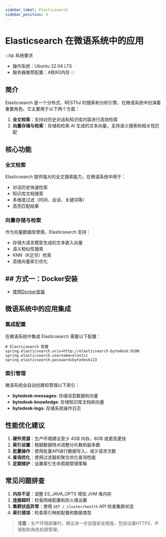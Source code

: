 ```yaml
---
sidebar_label: Elasticsearch
sidebar_position: 4
---
```


# Elasticsearch 在微语系统中的应用

:::tip 系统要求

- 操作系统：Ubuntu 22.04 LTS
- 服务器推荐配置：4核8G内存
:::

## 简介

Elasticsearch 是一个分布式、RESTful 的搜索和分析引擎，在微语系统中扮演着重要角色。它主要用于以下两个方面：

1. **全文检索**：支持对历史对话和知识库内容进行高效检索
2. **向量存储与检索**：存储和检索 AI 生成的文本向量，支持语义搜索和相关性匹配

## 核心功能

### 全文检索

Elasticsearch 提供强大的全文搜索能力，在微语系统中用于：

- 对话历史快速检索
- 知识库文档搜索
- 多维度过滤（时间、会话、关键词等）
- 高亮匹配结果

### 向量存储与检索

作为向量数据库使用，Elasticsearch 支持：

- 存储大语言模型生成的文本嵌入向量
- 语义相似性搜索
- KNN（K近邻）检索
- 高维向量索引优化

## ## 方式一：Docker安装

- [使用Docker安装](../jar.md#12-安装项目依赖)

## 微语系统中的应用集成

### 集成配置

在微语系统中集成 Elasticsearch 需要以下配置：

```properties
# Elasticsearch 配置
spring.elasticsearch.uris=http://elasticsearch-bytedesk:9200
spring.elasticsearch.username=elastic
spring.elasticsearch.password=bytedesk123
```

### 索引管理

微语系统会自动创建和管理以下索引：

- **bytedesk-messages**: 存储消息数据和向量
- **bytedesk-knowledge**: 存储知识库文档和向量
- **bytedesk-logs**: 存储系统操作日志

## 性能优化建议

1. **硬件资源**：生产环境建议至少 4GB 内存，8GB 或更高更佳
2. **索引设置**：根据数据特点调整分片数和副本数
3. **批量操作**：使用批量API进行数据写入，减少请求次数
4. **查询优化**：使用过滤器和聚合优化查询性能
5. **定期维护**：设置索引生命周期管理策略

## 常见问题排查

1. **内存不足**：调整 ES_JAVA_OPTS 增加 JVM 堆内存
2. **连接超时**：检查网络配置和防火墙设置
3. **集群状态异常**：使用 `GET /_cluster/health` API 检查集群状态
4. **索引错误**：检查索引映射配置和数据类型

> **注意**：生产环境部署时，建议进一步加强安全措施，包括设置HTTPS、IP限制和角色权限管理。
